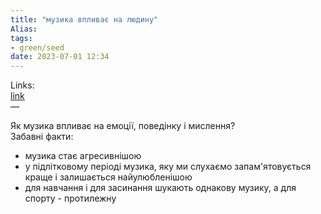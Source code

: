 ```yaml
---
title: "музика впливає на людину"
Alias: 
tags:
- green/seed
date: 2023-07-01 12:34
---
```

Links:  
[link](https://youtu.be/GMJ3ujw9Mfc)  
—

Як музика впливає на емоції, поведінку і мислення?  
Забавні факти:
- музика стає агресивнішою
- у підлітковому періоді музика, яку ми слухаємо запам'ятовується краще і залишається найулюбленішою
- для навчання і для засинання шукають однакову музику, а для спорту - протилежну